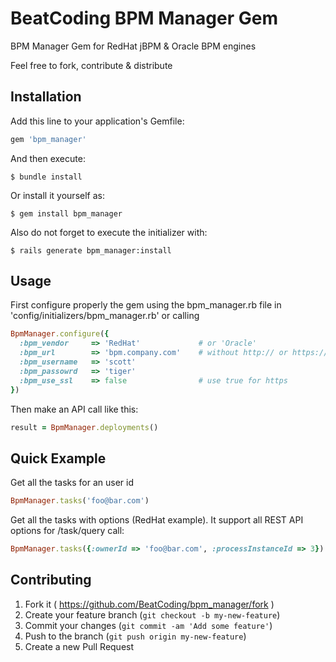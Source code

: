 # BeatCoding BPM Manager Gem
BPM Manager Gem for RedHat jBPM &amp; Oracle BPM engines

Feel free to fork, contribute &amp; distribute

## Installation

Add this line to your application's Gemfile:

```ruby
gem 'bpm_manager'
```

And then execute:

    $ bundle install

Or install it yourself as:

    $ gem install bpm_manager

Also do not forget to execute the initializer with:

    $ rails generate bpm_manager:install

## Usage

First configure properly the gem using the bpm_manager.rb file in 'config/initializers/bpm_manager.rb' or calling

```ruby
BpmManager.configure({
  :bpm_vendor     => 'RedHat'             # or 'Oracle'
  :bpm_url        => 'bpm.company.com'    # without http:// or https://
  :bpm_username   => 'scott'
  :bpm_passowrd   => 'tiger'
  :bpm_use_ssl    => false                # use true for https
})
```

Then make an API call like this:

```ruby
result = BpmManager.deployments()
```

## Quick Example

Get all the tasks for an user id

```ruby
BpmManager.tasks('foo@bar.com')
```

Get all the tasks with options (RedHat example). It support all REST API options for /task/query call:

```ruby
BpmManager.tasks({:ownerId => 'foo@bar.com', :processInstanceId => 3})
```

## Contributing

1. Fork it ( https://github.com/BeatCoding/bpm_manager/fork )
2. Create your feature branch (`git checkout -b my-new-feature`)
3. Commit your changes (`git commit -am 'Add some feature'`)
4. Push to the branch (`git push origin my-new-feature`)
5. Create a new Pull Request
